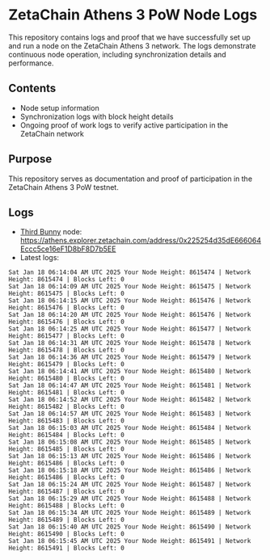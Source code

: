 # ZetaChain Athens 3 PoW Node Logs
This repository contains logs and proof that we have successfully set up and run a node on the ZetaChain Athens 3 network. The logs demonstrate continuous node operation, including synchronization details and performance.

## Contents
- Node setup information
- Synchronization logs with block height details
- Ongoing proof of work logs to verify active participation in the ZetaChain network

## Purpose
This repository serves as documentation and proof of participation in the ZetaChain Athens 3 PoW testnet.

## Logs

- [Third Bunny](https://thirdbunny.xyz/) node: https://athens.explorer.zetachain.com/address/0x225254d35dE666064Eccc5ce16eF1D8bF8D7b5EE
- Latest logs:
```
Sat Jan 18 06:14:04 AM UTC 2025 Your Node Height: 8615474 | Network Height: 8615474 | Blocks Left: 0
Sat Jan 18 06:14:09 AM UTC 2025 Your Node Height: 8615475 | Network Height: 8615475 | Blocks Left: 0
Sat Jan 18 06:14:15 AM UTC 2025 Your Node Height: 8615476 | Network Height: 8615476 | Blocks Left: 0
Sat Jan 18 06:14:20 AM UTC 2025 Your Node Height: 8615476 | Network Height: 8615476 | Blocks Left: 0
Sat Jan 18 06:14:25 AM UTC 2025 Your Node Height: 8615477 | Network Height: 8615477 | Blocks Left: 0
Sat Jan 18 06:14:31 AM UTC 2025 Your Node Height: 8615478 | Network Height: 8615478 | Blocks Left: 0
Sat Jan 18 06:14:36 AM UTC 2025 Your Node Height: 8615479 | Network Height: 8615479 | Blocks Left: 0
Sat Jan 18 06:14:41 AM UTC 2025 Your Node Height: 8615480 | Network Height: 8615480 | Blocks Left: 0
Sat Jan 18 06:14:47 AM UTC 2025 Your Node Height: 8615481 | Network Height: 8615481 | Blocks Left: 0
Sat Jan 18 06:14:52 AM UTC 2025 Your Node Height: 8615482 | Network Height: 8615482 | Blocks Left: 0
Sat Jan 18 06:14:57 AM UTC 2025 Your Node Height: 8615483 | Network Height: 8615483 | Blocks Left: 0
Sat Jan 18 06:15:03 AM UTC 2025 Your Node Height: 8615484 | Network Height: 8615484 | Blocks Left: 0
Sat Jan 18 06:15:08 AM UTC 2025 Your Node Height: 8615485 | Network Height: 8615485 | Blocks Left: 0
Sat Jan 18 06:15:13 AM UTC 2025 Your Node Height: 8615486 | Network Height: 8615486 | Blocks Left: 0
Sat Jan 18 06:15:18 AM UTC 2025 Your Node Height: 8615486 | Network Height: 8615486 | Blocks Left: 0
Sat Jan 18 06:15:24 AM UTC 2025 Your Node Height: 8615487 | Network Height: 8615487 | Blocks Left: 0
Sat Jan 18 06:15:29 AM UTC 2025 Your Node Height: 8615488 | Network Height: 8615488 | Blocks Left: 0
Sat Jan 18 06:15:34 AM UTC 2025 Your Node Height: 8615489 | Network Height: 8615489 | Blocks Left: 0
Sat Jan 18 06:15:40 AM UTC 2025 Your Node Height: 8615490 | Network Height: 8615490 | Blocks Left: 0
Sat Jan 18 06:15:45 AM UTC 2025 Your Node Height: 8615491 | Network Height: 8615491 | Blocks Left: 0
```
